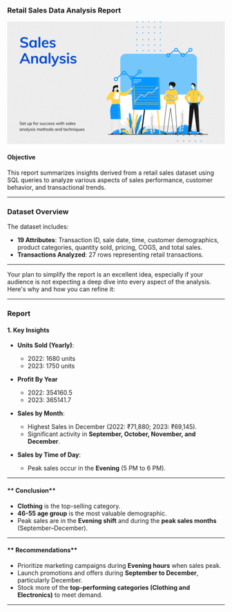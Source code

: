 ### **Retail Sales Data Analysis Report**

![Company Logo](https://github.com/Bushra092/retail-sales-analyst-project/blob/main/retailSales.png)

#### **Objective**

This report summarizes insights derived from a retail sales dataset using SQL queries to analyze various aspects of sales performance, customer behavior, and transactional trends.

---

### **Dataset Overview**

The dataset includes:

- **19 Attributes**: Transaction ID, sale date, time, customer demographics, product categories, quantity sold, pricing, COGS, and total sales.
- **Transactions Analyzed**: 27 rows representing retail transactions.

---

Your plan to simplify the report is an excellent idea, especially if your audience is not expecting a deep dive into every aspect of the analysis. Here's why and how you can refine it:

---

### **Report**

#### **1. Key Insights**

- **Units Sold (Yearly)**:

  - 2022: 1680 units
  - 2023: 1750 units

- **Profit By Year**

  - 2022: 354160.5
  - 2023: 365141.7

- **Sales by Month**:

  - Highest Sales in December (2022: ₹71,880; 2023: ₹69,145).
  - Significant activity in **September, October, November, and December**.

- **Sales by Time of Day**:
  - Peak sales occur in the **Evening** (5 PM to 6 PM).

---

#### ** Conclusion**

- **Clothing** is the top-selling category.
- **46-55 age group** is the most valuable demographic.
- Peak sales are in the **Evening shift** and during the **peak sales months** (September–December).

---

#### ** Recommendations**

- Prioritize marketing campaigns during **Evening hours** when sales peak.
- Launch promotions and offers during **September to December**, particularly December.
- Stock more of the **top-performing categories (Clothing and Electronics)** to meet demand.

---
